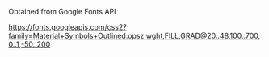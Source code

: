 Obtained from Google Fonts API

https://fonts.googleapis.com/css2?family=Material+Symbols+Outlined:opsz,wght,FILL,GRAD@20..48,100..700,0..1,-50..200
